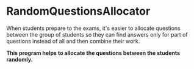 # RandomQuestionsAllocator
When students prepare to the exams, it's easier to allocate questions between the group of students so they can find 
answers only for part of questions instead of all and then combine their work.

__This program helps to allocate the questions between the students randomly.__